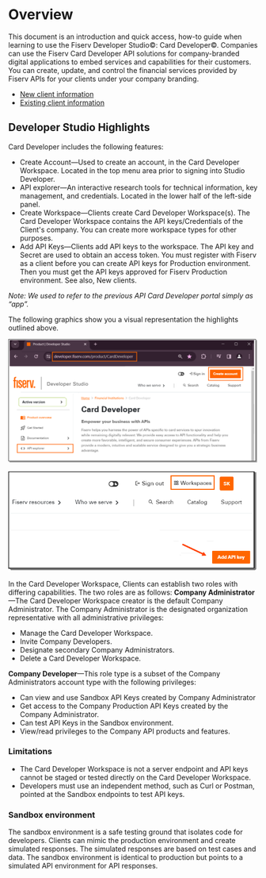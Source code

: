 # Overview
This document is an introduction and quick access, how-to guide when learning to use the Fiserv Developer Studio©: Card Developer©. Companies can use the Fiserv Card Developer API solutions for company-branded digital applications to embed services and capabilities for their customers. You can create, update, and control the financial services provided by Fiserv APIs for your clients under your company branding.


* [New client information](?path=/docs/gettingstarted/getting-started-when-new.md)
* [Existing client information](?path=/docs/gettingstarted/getting-started-when-migerating.md)


## Developer Studio Highlights
Card Developer includes the following features:
*	Create Account—Used to create an account, in the Card Developer Workspace. Located in the top menu area prior to signing into Studio Developer.
*	API explorer—An interactive research tools for technical information, key management, and credentials. Located in the lower half of the left-side panel.
*	Create Workspace—Clients create Card Developer Workspace(s). The Card Developer Workspace contains the API keys/Credentials of the Client's company. You can create more workspace types for other purposes.
*	Add API Keys—Clients add API keys to the workspace. The API key and Secret are used to obtain an access token. You must register with Fiserv as a client before you can create API keys for Production environment. Then you must get the API keys approved for Fiserv Production environment. See also, New clients.
  
*Note: We used to refer to the previous API Card Developer portal simply as “app”.*

The following graphics show you a visual representation the highlights outlined above. 

![](assets/images/getStarted/CardDev-top.png)

![](assets/images/getStarted/Add-an-API-key-button.png)

In the Card Developer Workspace, Clients can establish two roles with differing capabilities. The two 
roles are as follows:
**Company Administrator**—The Card Developer Workspace creator is the default Company 
Administrator. The Company Administrator is the designated organization representative with all 
administrative privileges:

* Manage the Card Developer Workspace.
* Invite Company Developers.
* Designate secondary Company Administrators. 
* Delete a Card Developer Workspace.

**Company Developer**—This role type is a subset of the Company Administrators account type with the 
following privileges:

* Can view and use Sandbox API Keys created by Company Administrator
* Get access to the Company Production API Keys created by the Company Administrator.
* Can test API Keys in the Sandbox environment.
* View/read privileges to the Company API products and features.

### Limitations
* The Card Developer Workspace is not a server endpoint and API keys cannot be staged or tested 
directly on the Card Developer Workspace. 
* Developers must use an independent method, such as Curl or Postman, pointed at the Sandbox 
endpoints to test API keys.

### Sandbox environment
The sandbox environment is a safe testing ground that isolates code for developers. Clients can mimic 
the production environment and create simulated responses. The simulated responses are based on test 
cases and data. The sandbox environment is identical to production but points to a simulated API 
environment for API responses.



